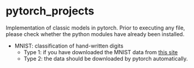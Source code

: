 # pytorch_projects
Implementation of classic models in pytorch. Prior to executing any file, please check whether the python modules have already been installed. 
- MNIST: classification of hand-written digits
    - Type 1: if you have downloaded the MNIST data from [this site](http://yann.lecun.com/exdb/mnist/)
    - Type 2: the data should be downloaded by pytorch automatically. 